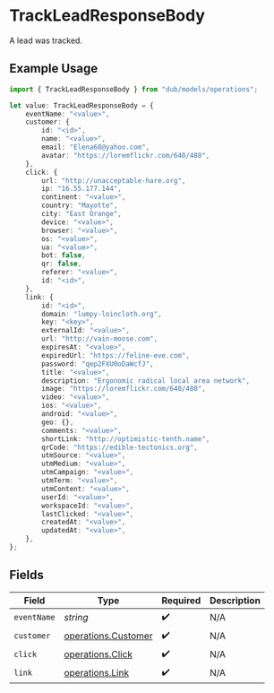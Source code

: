 # TrackLeadResponseBody

A lead was tracked.

## Example Usage

```typescript
import { TrackLeadResponseBody } from "dub/models/operations";

let value: TrackLeadResponseBody = {
    eventName: "<value>",
    customer: {
        id: "<id>",
        name: "<value>",
        email: "Elena68@yahoo.com",
        avatar: "https://loremflickr.com/640/480",
    },
    click: {
        url: "http://unacceptable-hare.org",
        ip: "16.55.177.144",
        continent: "<value>",
        country: "Mayotte",
        city: "East Orange",
        device: "<value>",
        browser: "<value>",
        os: "<value>",
        ua: "<value>",
        bot: false,
        qr: false,
        referer: "<value>",
        id: "<id>",
    },
    link: {
        id: "<id>",
        domain: "lumpy-loincloth.org",
        key: "<key>",
        externalId: "<value>",
        url: "http://vain-moose.com",
        expiresAt: "<value>",
        expiredUrl: "https://feline-eve.com",
        password: "qep2FXU0oDaWcfJ",
        title: "<value>",
        description: "Ergonomic radical local area network",
        image: "https://loremflickr.com/640/480",
        video: "<value>",
        ios: "<value>",
        android: "<value>",
        geo: {},
        comments: "<value>",
        shortLink: "http://optimistic-tenth.name",
        qrCode: "https://edible-tectonics.org",
        utmSource: "<value>",
        utmMedium: "<value>",
        utmCampaign: "<value>",
        utmTerm: "<value>",
        utmContent: "<value>",
        userId: "<value>",
        workspaceId: "<value>",
        lastClicked: "<value>",
        createdAt: "<value>",
        updatedAt: "<value>",
    },
};
```

## Fields

| Field                                                      | Type                                                       | Required                                                   | Description                                                |
| ---------------------------------------------------------- | ---------------------------------------------------------- | ---------------------------------------------------------- | ---------------------------------------------------------- |
| `eventName`                                                | *string*                                                   | :heavy_check_mark:                                         | N/A                                                        |
| `customer`                                                 | [operations.Customer](../../models/operations/customer.md) | :heavy_check_mark:                                         | N/A                                                        |
| `click`                                                    | [operations.Click](../../models/operations/click.md)       | :heavy_check_mark:                                         | N/A                                                        |
| `link`                                                     | [operations.Link](../../models/operations/link.md)         | :heavy_check_mark:                                         | N/A                                                        |